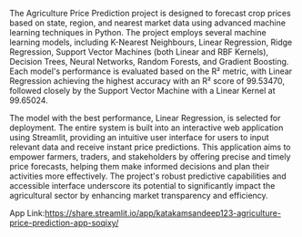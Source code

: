 The Agriculture Price Prediction project is designed to forecast crop prices based on state, region, and nearest market data using advanced machine learning techniques in Python. The project employs several machine learning models, including K-Nearest Neighbours, Linear Regression, Ridge Regression, Support Vector Machines (both Linear and RBF Kernels), Decision Trees, Neural Networks, Random Forests, and Gradient Boosting. Each model's performance is evaluated based on the R² metric, with Linear Regression achieving the highest accuracy with an R² score of 99.53470, followed closely by the Support Vector Machine with a Linear Kernel at 99.65024. 

The model with the best performance, Linear Regression, is selected for deployment. The entire system is built into an interactive web application using Streamlit, providing an intuitive user interface for users to input relevant data and receive instant price predictions. This application aims to empower farmers, traders, and stakeholders by offering precise and timely price forecasts, helping them make informed decisions and plan their activities more effectively. The project's robust predictive capabilities and accessible interface underscore its potential to significantly impact the agricultural sector by enhancing market transparency and efficiency.


App Link:https://share.streamlit.io/app/katakamsandeep123-agriculture-price-prediction-app-soqixy/
